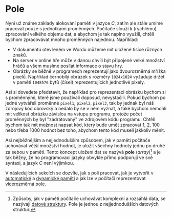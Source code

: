 # Pole
Nyní už známe základy alokování paměti v jazyce *C*, zatím ale stále umíme pracovat pouze
s jednotkami proměnných. Počítače slouží k (rychlému) zpracování velkého objemu dat, a abychom je
tak naplno využili, chtěli bychom zpracovávat mnoho proměnných najednou. Například:
- V dokumentu otevřeném ve Wordu můžeme mít uložené tisíce různých znaků.
- Na server v online hře může v danou chvíli být připojené velké množství hráčů a všem musíme
posílat informace o stavu hry.
- Obrázky se běžně v programech reprezentují jako dvourozměrná mřížka pixelů. Například černobílý
obrázek s rozměry `1024x1024` vyžaduje držet v paměti `1048576` bytů (čísel) reprezentujících
jednotlivé pixely.

Asi si dovedete představit, že například pro reprezentaci obrázku bychom si s proměnnými, které jsme
používali doposud, nevystačili. Pokud bychom po jedné vytvářeli proměnné `pixel1`, `pixel2`,
`pixel3`, tak by jednak byl náš zdrojový kód obrovský a nedalo by se v něm vyznat, a také bychom
nemohli mít velikost obrázku závislou na vstupu programu, protože počet proměnných by byl
"zadrátovaný" ve zdrojovém kódu programu. Chtěli bychom tak mít možnost napsat kód, který bude umět
zpracovat 1, 2, 100 nebo třeba 1000 hodnot bez toho, abychom tento kód museli jakkoliv měnit.

Asi nejběžnějším a nejjednodušším způsobem, jak v paměti počítače uchovávat větší množství hodnot,
je uložit všechny hodnoty jednu po druhé za sebou v paměti. Tento koncept uložení dat se nazývá
**pole** (*array*)[^1] a je tak běžný, že ho programovací jazyky obvykle přímo podporují ve své syntaxi,
a jazyk *C* není výjimkou.

[^1]: Způsoby, jak v paměti počítače uchovávat komplexní a rozsáhlá data, se nazývají
[datové struktury](https://cs.wikipedia.org/wiki/Datov%C3%A1_struktura). Pole je jednou z
nejjednodušších datových struktur.

V následujících sekcích se dozvíte, jak s poli pracovat, jak je vytvořit v
[automatické](staticke_pole.md) a [dynamické paměti](dynamicke_pole.md) a jak lze v počítači
reprezentovat [vícerozměrná pole](vicerozmerne_pole.md).
